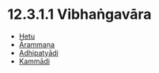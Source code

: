 # 12.3.1.1 Vibhaṅgavāra

* [Hetu](12.3.1.1/Hetu.md)
* [Ārammaṇa](12.3.1.1/Arammana.md)
* [Adhipatyādi](12.3.1.1/Adhipatyadi.md)
* [Kammādi](12.3.1.1/Kammadi.md)
